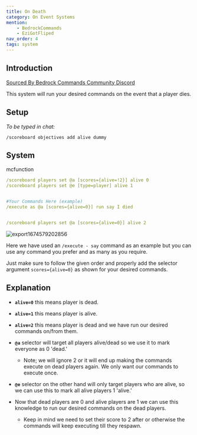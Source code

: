```yaml
---
title: On Death
category: On Event Systems
mention:
    - BedrockCommands
    - EziGotFliped
nav_order: 4
tags: system
---
```


## Introduction

[Sourced By Bedrock Commands Community Discord](https://discord.gg/SYstTYx5G5)

This system will run your desired commands on the event that a player dies.

## Setup

*To be typed in chat:*

`/scoreboard objectives add alive dummy`

## System

<CodeHeader>mcfunction</CodeHeader>

```yaml
/scoreboard players set @a [scores={alive=!2}] alive 0
/scoreboard players set @e [type=player] alive 1


#Your Commands Here (example)
/execute as @a [scores={alive=0}] run say I died


/scoreboard players set @a [scores={alive=0}] alive 2
```

![export1674579202856](https://user-images.githubusercontent.com/99989764/215547613-71c11776-5baa-4076-9f2b-d46b529a9531.png)


Here we have used an `/execute - say` command as an example but you can use any command you prefer and as many as you require.

Just make sure to follow the given order and properly add the selector argument ` scores={alive=0} ` as shown for your desired commands.

## Explanation

- **` alive=0 `** this means player is dead.
- **` alive=1 `** this means player is alive.
- **` alive=2 `** this means player is dead and we have run our desired commands on/from them.


- **` @a `** selector will target all players alive/dead so we use it to mark everyone as 0 'dead.'
    - Note; we will ignore 2 or it will end up making the commands execute on dead players again. We only want our commands to execute once.


- **` @e `** selector on the other hand will only target players who are alive, so we can use this to mark all alive players 1 'alive.'


- Now that dead players are 0 and alive players are 1 we can use this knowledge to run our desired commands on the dead players.
    - Keep in mind we need to set their score to 2 after or otherwise the commands will keep executing till they respawn.
